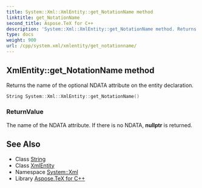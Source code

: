 ```yaml
---
title: System::Xml::XmlEntity::get_NotationName method
linktitle: get_NotationName
second_title: Aspose.TeX for C++
description: 'System::Xml::XmlEntity::get_NotationName method. Returns the name of the optional NDATA attribute on the entity declaration in C++.'
type: docs
weight: 900
url: /cpp/system.xml/xmlentity/get_notationname/
---
```

## XmlEntity::get_NotationName method


Returns the name of the optional NDATA attribute on the entity declaration.

```cpp
String System::Xml::XmlEntity::get_NotationName()
```


### ReturnValue

The name of the NDATA attribute. If there is no NDATA, **nullptr** is returned.

## See Also

* Class [String](../../../system/string/)
* Class [XmlEntity](../)
* Namespace [System::Xml](../../)
* Library [Aspose.TeX for C++](../../../)
